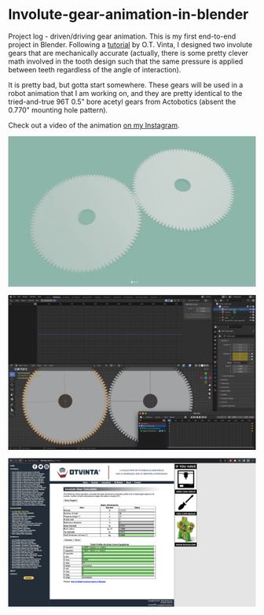 # Involute-gear-animation-in-blender

Project log - driven/driving gear animation. This is my first end-to-end project in Blender. Following a [tutorial](https://www.youtube.com/watch?v=DqBOva04lcE) by O.T. Vinta, I designed two involute gears that are mechanically accurate (actually, there is some pretty clever math involved in the tooth design such that the same pressure is applied between teeth regardless of the angle of interaction).

It is pretty bad, but gotta start somewhere. These gears will be used in a robot animation that I am working on, and they are pretty identical to the tried-and-true 96T 0.5" bore acetyl gears from Actobotics (absent the 0.770" mounting hole pattern).

Check out a video of the animation [on my Instagram](https://www.instagram.com/p/CmHswZ7v0VV/).

![Capturing the animation workflow](https://github.com/sicktronics/Gear-animation-in-blender/blob/main/gear_animation_3.png)

![Capturing the animation workflow](https://github.com/sicktronics/Gear-animation-in-blender/blob/main/gear_animation_1.png)

![Capturing the animation workflow](https://github.com/sicktronics/Gear-animation-in-blender/blob/main/gear_animation_2.png)

